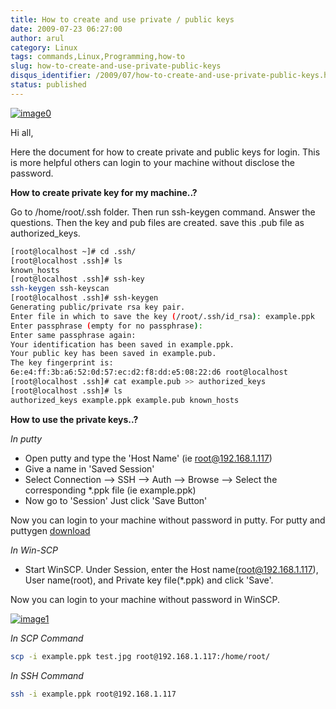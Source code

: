 ```yaml
---
title: How to create and use private / public keys
date: 2009-07-23 06:27:00
author: arul
category: Linux
tags: commands,Linux,Programming,how-to
slug: how-to-create-and-use-private-public-keys
disqus_identifier: /2009/07/how-to-create-and-use-private-public-keys.html
status: published
---
```


[![image0](http://2.bp.blogspot.com/_Tq9uaJI0Xww/SmhV6r4dTlI/AAAAAAAAFIM/74M6AzeYa_w/s400/puttygen.jpg)](http://2.bp.blogspot.com/_Tq9uaJI0Xww/SmhV6r4dTlI/AAAAAAAAFIM/74M6AzeYa_w/s1600-h/puttygen.jpg)

Hi all,

Here the document for how to create private and public keys for login.
This is more helpful others can login to your machine without disclose
the password.

**How to create private key for my machine..?**

Go to /home/root/.ssh folder. Then run ssh-keygen command. Answer the
questions. Then the key and pub files are created. save this .pub file
as authorized_keys.

``` bash
[root@localhost ~]# cd .ssh/
[root@localhost .ssh]# ls
known_hosts
[root@localhost .ssh]# ssh-key
ssh-keygen ssh-keyscan
[root@localhost .ssh]# ssh-keygen
Generating public/private rsa key pair.
Enter file in which to save the key (/root/.ssh/id_rsa): example.ppk
Enter passphrase (empty for no passphrase):
Enter same passphrase again:
Your identification has been saved in example.ppk.
Your public key has been saved in example.pub.
The key fingerprint is:
6e:e4:ff:3b:a6:52:0d:57:ec:d2:f8:dd:e5:08:22:d6 root@localhost
[root@localhost .ssh]# cat example.pub >> authorized_keys
[root@localhost .ssh]# ls
authorized_keys example.ppk example.pub known_hosts
```

**How to use the private keys..?**

*In putty*

-   Open putty and type the \'Host Name\' (ie <root@192.168.1.117>)
-   Give a name in \'Saved Session\'
-   Select Connection \--\> SSH \--\> Auth \--\> Browse \--\> Select the
    corresponding \*.ppk file (ie example.ppk)
-   Now go to \'Session\' Just click \'Save Button\'

Now you can login to your machine without password in putty. For putty
and puttygen
[download](http://www.chiark.greenend.org.uk/~sgtatham/putty/download.html)

*In Win-SCP*

-   Start WinSCP. Under Session, enter the Host
    name(<root@192.168.1.117>), User name(root), and Private key
    file(\*.ppk) and click \'Save\'.

Now you can login to your machine without password in WinSCP.

[![image1](http://1.bp.blogspot.com/_Tq9uaJI0Xww/SmhWF1yTZXI/AAAAAAAAFIU/CEsMmDSIw6U/s400/privatekey.jpg)](http://1.bp.blogspot.com/_Tq9uaJI0Xww/SmhWF1yTZXI/AAAAAAAAFIU/CEsMmDSIw6U/s1600-h/privatekey.jpg)

*In SCP Command*

``` bash
scp -i example.ppk test.jpg root@192.168.1.117:/home/root/
```

*In SSH Command*

``` bash
ssh -i example.ppk root@192.168.1.117
```
